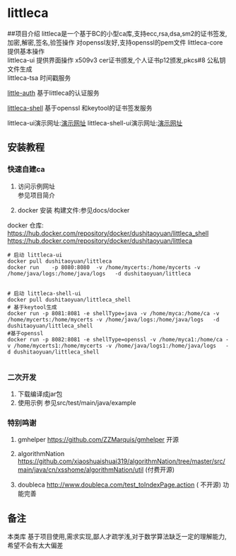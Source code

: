 # littleca

##项目介绍
littleca是一个基于BC的小型ca库,支持ecc,rsa,dsa,sm2的证书签发,加密,解密,签名,验签操作
对openssl友好,支持openssl的pem文件
littleca-core 提供基本操作  
littleca-ui 提供界面操作 x509v3 cer证书颁发,个人证书p12颁发,pkcs#8 公私钥文件生成  
littleca-tsa 时间戳服务

[little-auth](little-auth/little-auth.md) 基于littleca的认证服务  

[littleca-shell](littleca-shell/littleca-shell.md)  基于openssl 和keytool的证书签发服务  


littleca-ui演示网址:[演示网址](https://caui.taoyuanx.com/)
littleca-shell-ui演示网址:[演示网址](https://cashellui.taoyuanx.com/)

## 安装教程

### 快速自建ca
1. 访问示例网址  
参见项目简介

2. docker 安装
构建文件:参见docs/docker  

docker 仓库:  
https://hub.docker.com/repository/docker/dushitaoyuan/littleca_shell  
https://hub.docker.com/repository/docker/dushitaoyuan/littleca  
```shell script
# 启动 littleca-ui
docker pull dushitaoyuan/littleca
docker run    -p 8080:8080  -v /home/mycerts:/home/mycerts -v /home/java/logs:/home/java/logs   -d dushitaoyuan/littleca 


# 启动 littleca-shell-ui
docker pull dushitaoyuan/littleca_shell
# 基于keytool生成
docker run -p 8081:8081 -e shellType=java -v /home/myca:/home/ca -v /home/mycerts:/home/mycerts -v /home/java/logs:/home/java/logs   -d dushitaoyuan/littleca_shell
#基于openssl
docker run -p 8082:8081 -e shellType=openssl -v /home/myca1:/home/ca -v /home/mycerts1:/home/mycerts -v /home/java/logs1:/home/java/logs   -d dushitaoyuan/littleca_shell


```


### 二次开发

1. 下载编译成jar包
2. 使用示例
参见src/test/main/java/example

### 特别鸣谢

1. gmhelper https://github.com/ZZMarquis/gmhelper 
开源

2. algorithmNation https://github.com/xiaoshuaishuai319/algorithmNation/tree/master/src/main/java/cn/xsshome/algorithmNation/util
(付费开源)
3. doubleca http://www.doubleca.com/test_toIndexPage.action
( 不开源) 功能完善

## 备注
本类库 基于项目使用,需求实现,鄙人才疏学浅,对于数学算法缺乏一定的理解能力,希望不会有太大偏差

